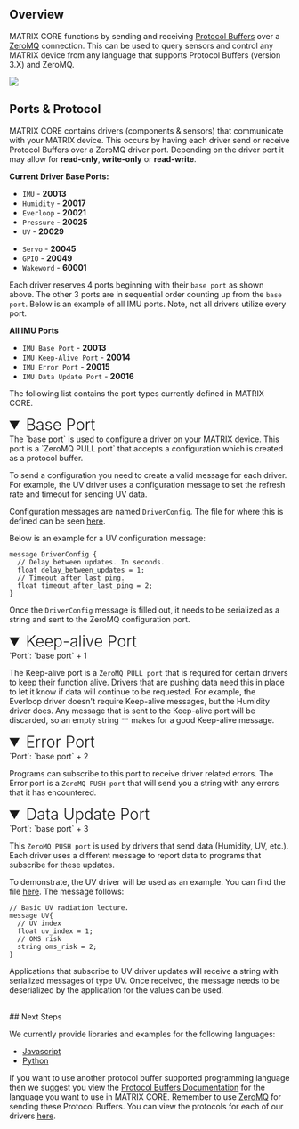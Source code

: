## Overview
MATRIX CORE functions by sending and receiving <a href="https://developers.google.com/protocol-buffers/" target="_blank">Protocol Buffers</a> over a <a href="http://zeromq.org/" target="_blank">ZeroMQ</a> connection. This can be used to query sensors and control any MATRIX device from any language that supports Protocol Buffers (version 3.X) and ZeroMQ.

![](/matrix-core/img/core-flow.jpg)

## Ports & Protocol
MATRIX CORE contains drivers (components & sensors) that communicate with your MATRIX device. This occurs by having each driver send or receive Protocol Buffers over a ZeroMQ driver port. Depending on the driver port it may allow for **read-only**, **write-only** or **read-write**.

**Current Driver Base Ports:**

* `IMU` - **20013**
* `Humidity` - **20017**
* `Everloop` - **20021**
* `Pressure` - **20025**
* `UV` - **20029**
<!-- * `ZigbeeBulb` - **40001** -->
<!-- * `MicArray_Alsa` - **20037** -->
* `Servo` - **20045**
* `GPIO` - **20049**
* `Wakeword` - **60001**

Each driver reserves 4 ports beginning with their `base port` as shown above. The other 3 ports are in sequential order counting up from the `base port`. Below is an example of all IMU ports. Note, not all drivers utilize every port.

**All IMU Ports**

* `IMU Base Port` - **20013**
* `IMU Keep-Alive Port` - **20014**
* `IMU Error Port` - **20015**
* `IMU Data Update Port` - **20016**

The following list contains the port types currently defined in MATRIX CORE.
<!-- BASE PORT -->
<details open>
<summary style="font-size: 1.75rem; font-weight: 300;">Base Port</summary>
The `base port` is used to configure a driver on your MATRIX device. This port is a `ZeroMQ PULL port` that accepts a configuration which is created as a protocol buffer.

To send a configuration you need to create a valid message for each driver. For example, the UV driver uses a configuration message to set the refresh rate and timeout for sending UV data.

Configuration messages are named `DriverConfig`. The file for where this is defined can be seen <a href="https://github.com/matrix-io/protocol-buffers/blob/master/matrix_io/malos/v1/io.proto" target="_blank">here</a>.

Below is an example for a UV configuration message:
```language-protobuf
message DriverConfig {
  // Delay between updates. In seconds.
  float delay_between_updates = 1;
  // Timeout after last ping.
  float timeout_after_last_ping = 2;
}
```

Once the `DriverConfig` message is filled out, it needs to be serialized as a string and sent to the ZeroMQ configuration port.
</details>
<!-- KEEP-ALIVE PORT -->
<details open>
<summary style="font-size: 1.75rem; font-weight: 300;">Keep-alive Port</summary>
`Port`: `base port` + 1

The Keep-alive port is a `ZeroMQ PULL port` that is required for certain drivers to keep their function alive. Drivers that are pushing data need this in place to let it know if data will continue to be requested. For example, the Everloop driver doesn't require Keep-alive messages, but the Humidity driver does. Any message that is sent to the Keep-alive port will be discarded, so an empty string `""` makes for a good Keep-alive message.

</details>
<!-- ERROR PORT -->
<details open>
<summary style="font-size: 1.75rem; font-weight: 300;">Error Port</summary>
`Port`: `base port` + 2

Programs can subscribe to this port to receive driver related errors. The Error port is a `ZeroMQ PUSH port` that will send you a string with any errors that it has encountered.
</details>
<!-- DATA UPDATE PORT -->
<details open>
<summary style="font-size: 1.75rem; font-weight: 300;">Data Update Port</summary>
`Port`: `base port` + 3

This `ZeroMQ PUSH port` is used by drivers that send data (Humidity, UV, etc.). Each driver uses a different message to report data to programs that subscribe for these updates.

To demonstrate, the UV driver will be used as an example. You can find the file <a href="https://github.com/matrix-io/protocol-buffers/blob/master/matrix_io/malos/v1/sense.proto">here</a>.
The message follows:

```language-protobuf
// Basic UV radiation lecture.
message UV{
  // UV index
  float uv_index = 1;
  // OMS risk
  string oms_risk = 2;
}
```

Applications that subscribe to UV driver updates will receive a string with serialized messages of type UV. Once received, the message needs to be deserialized by the application for the values can be used.

</details>

<br/>
## Next Steps

We currently provide libraries and examples for the following languages:

* [Javascript](javascript-installation.md)
* [Python](python-installation)

If you want to use another protocol buffer supported programming language then we suggest you view the <a href="https://developers.google.com/protocol-buffers/" target="_blank">Protocol Buffers Documentation</a> for the language you want to use in MATRIX CORE. Remember to use <a href="http://zeromq.org/" target="_blank">ZeroMQ</a> for sending these Protocol Buffers. You can view the protocols for each of our drivers [here](./../protocols).